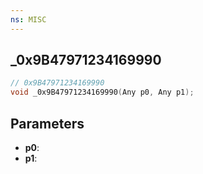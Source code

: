 ```yaml
---
ns: MISC
---
```

## _0x9B47971234169990

```c
// 0x9B47971234169990
void _0x9B47971234169990(Any p0, Any p1);
```

## Parameters
* **p0**:
* **p1**:
